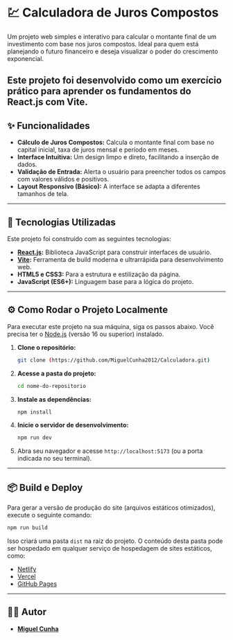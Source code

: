 # 💹 Calculadora de Juros Compostos

Um projeto web simples e interativo para calcular o montante final de um investimento com base nos juros compostos. Ideal para quem está planejando o futuro financeiro e deseja visualizar o poder do crescimento exponencial.

Este projeto foi desenvolvido como um exercício prático para aprender os fundamentos do **React.js** com **Vite**.
---

## ✨ Funcionalidades

- **Cálculo de Juros Compostos:** Calcula o montante final com base no capital inicial, taxa de juros mensal e período em meses.
- **Interface Intuitiva:** Um design limpo e direto, facilitando a inserção de dados.
- **Validação de Entrada:** Alerta o usuário para preencher todos os campos com valores válidos e positivos.
- **Layout Responsivo (Básico):** A interface se adapta a diferentes tamanhos de tela.

---

## 🚀 Tecnologias Utilizadas

Este projeto foi construído com as seguintes tecnologias:

- **[React.js](https://reactjs.org/):** Biblioteca JavaScript para construir interfaces de usuário.
- **[Vite](https://vitejs.dev/):** Ferramenta de build moderna e ultrarrápida para desenvolvimento web.
- **HTML5 e CSS3:** Para a estrutura e estilização da página.
- **JavaScript (ES6+):** Linguagem base para a lógica do projeto.

---

## ⚙️ Como Rodar o Projeto Localmente

Para executar este projeto na sua máquina, siga os passos abaixo. Você precisa ter o [Node.js](https://nodejs.org/) (versão 16 ou superior) instalado.

1.  **Clone o repositório:**
    ```bash
    git clone (https://github.com/MiguelCunha2012/Calculadora.git)
    ```

2.  **Acesse a pasta do projeto:**
    ```bash
    cd nome-do-repositorio
    ```

3.  **Instale as dependências:**
    ```bash
    npm install
    ```

4.  **Inicie o servidor de desenvolvimento:**
    ```bash
    npm run dev
    ```

5.  Abra seu navegador e acesse `http://localhost:5173` (ou a porta indicada no seu terminal).

---

## 📦 Build e Deploy

Para gerar a versão de produção do site (arquivos estáticos otimizados), execute o seguinte comando:

```bash
npm run build
```

Isso criará uma pasta `dist` na raiz do projeto. O conteúdo desta pasta pode ser hospedado em qualquer serviço de hospedagem de sites estáticos, como:

- [Netlify](https://www.netlify.com/)
- [Vercel](https://vercel.com/)
- [GitHub Pages](https://pages.github.com/)

---

## 👨‍💻 Autor

- **[Miguel Cunha](https://www.linkedin.com/in/miguelcunha2012/)**

